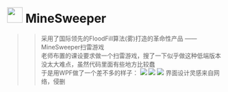 <img src="https://github.com/UEMion/WPF/raw/master/MineSweeper/Assets/MineSweeperIcon.ico" width="36"/> MineSweeper
====================

>> 采用了国际领先的FloodFill算法(雾)打造的革命性产品 —— MineSweeper扫雷游戏 </br>
>> 老师布置的课设要求做一个扫雷游戏，搜了一下似乎做这种低端版本没太大难点，虽然代码里面有些地方比较蠢</br>
>> 于是用WPF做了一个差不多的样子：
>> ![](https://github.com/UEMion/WPF/raw/master/MineSweeper/Assets/1.png)
>> ![](https://github.com/UEMion/WPF/raw/master/MineSweeper/Assets/2.png)
>> ![](https://github.com/UEMion/WPF/raw/master/MineSweeper/Assets/3.png)
界面设计灵感来自网络，侵删
